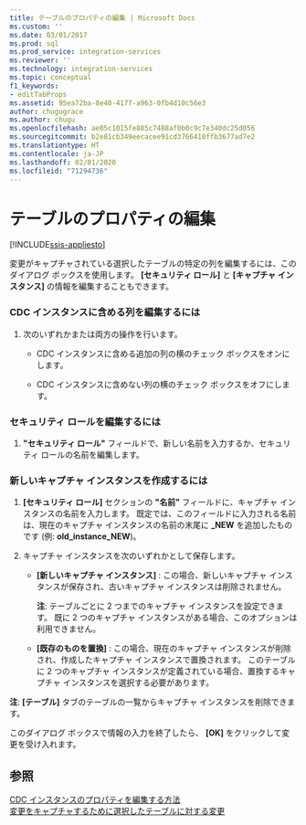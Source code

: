 ```yaml
---
title: テーブルのプロパティの編集 | Microsoft Docs
ms.custom: ''
ms.date: 03/01/2017
ms.prod: sql
ms.prod_service: integration-services
ms.reviewer: ''
ms.technology: integration-services
ms.topic: conceptual
f1_keywords:
- editTabProps
ms.assetid: 95ea72ba-8e40-4177-a963-0fb4d10c56e3
author: chugugrace
ms.author: chugu
ms.openlocfilehash: ae05c1015fe885c7488af0b0c9c7e340dc25d056
ms.sourcegitcommit: b2e81cb349eecacee91cd3766410ffb3677ad7e2
ms.translationtype: HT
ms.contentlocale: ja-JP
ms.lasthandoff: 02/01/2020
ms.locfileid: "71294736"
---
```

# <a name="edit-the-table-properties"></a>テーブルのプロパティの編集

[!INCLUDE[ssis-appliesto](../../includes/ssis-appliesto-ssvrpluslinux-asdb-asdw-xxx.md)]


  変更がキャプチャされている選択したテーブルの特定の列を編集するには、このダイアログ ボックスを使用します。 **[セキュリティ ロール]** と **[キャプチャ インスタンス]** の情報を編集することもできます。  
  
### <a name="to-edit-the-columns-to-include-in-the-cdc-instance"></a>CDC インスタンスに含める列を編集するには  
  
1.  次のいずれかまたは両方の操作を行います。  
  
    -   CDC インスタンスに含める追加の列の横のチェック ボックスをオンにします。  
  
    -   CDC インスタンスに含めない列の横のチェック ボックスをオフにします。  
  
### <a name="to-edit-the-security-role"></a>セキュリティ ロールを編集するには  
  
1.  **"セキュリティ ロール"** フィールドで、新しい名前を入力するか、セキュリティ ロールの名前を編集します。  
  
### <a name="to-create-a-new-capture-instance"></a>新しいキャプチャ インスタンスを作成するには  
  
1.  **[セキュリティ ロール]** セクションの **"名前"** フィールドに、キャプチャ インスタンスの名前を入力します。 既定では、このフィールドに入力される名前は、現在のキャプチャ インスタンスの名前の末尾に **_NEW** を追加したものです (例: **old_instance_NEW**)。  
  
2.  キャプチャ インスタンスを次のいずれかとして保存します。  
  
    -   **[新しいキャプチャ インスタンス]** : この場合、新しいキャプチャ インスタンスが保存され、古いキャプチャ インスタンスは削除されません。  
  
         **注**: テーブルごとに 2 つまでのキャプチャ インスタンスを設定できます。 既に 2 つのキャプチャ インスタンスがある場合、このオプションは利用できません。  
  
    -   **[既存のものを置換]** : この場合、現在のキャプチャ インスタンスが削除され、作成したキャプチャ インスタンスで置換されます。 このテーブルに 2 つのキャプチャ インスタンスが定義されている場合、置換するキャプチャ インスタンスを選択する必要があります。  
  
 **注**: **[テーブル]** タブのテーブルの一覧からキャプチャ インスタンスを削除できます。  
  
 このダイアログ ボックスで情報の入力を終了したら、 **[OK]** をクリックして変更を受け入れます。  
  
## <a name="see-also"></a>参照  
 [CDC インスタンスのプロパティを編集する方法](../../integration-services/change-data-capture/how-to-edit-the-cdc-instance-properties.md)   
 [変更をキャプチャするために選択したテーブルに対する変更](../../integration-services/change-data-capture/make-changes-to-the-tables-selected-for-capturing-changes.md)  
  
  
